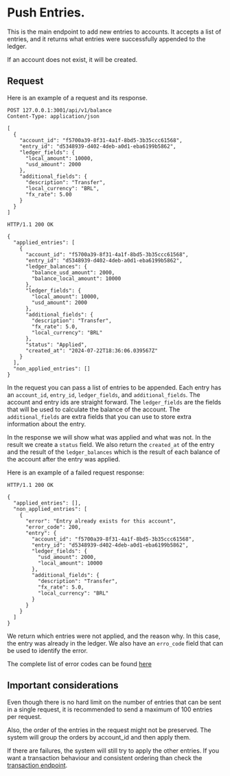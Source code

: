 # Push Entries.

This is the main endpoint to add new entries to accounts. It accepts a list of entries, and it returns what entries were successfully appended to the ledger.

If an account does not exist, it will be created.

## Request

Here is an example of a request and its response.

```
POST 127.0.0.1:3001/api/v1/balance
Content-Type: application/json

[
  {
    "account_id": "f5700a39-8f31-4a1f-8bd5-3b35ccc61568",
    "entry_id": "d5348939-d402-4deb-a0d1-eba6199b5862",
    "ledger_fields": {
      "local_amount": 10000,
      "usd_amount": 2000
    },
    "additional_fields": {
      "description": "Transfer",
      "local_currency": "BRL",
      "fx_rate": 5.00
    }
  }
]
```

```
HTTP/1.1 200 OK

{
  "applied_entries": [
    {
      "account_id": "f5700a39-8f31-4a1f-8bd5-3b35ccc61568",
      "entry_id": "d5348939-d402-4deb-a0d1-eba6199b5862",
      "ledger_balances": {
        "balance_usd_amount": 2000,
        "balance_local_amount": 10000
      },
      "ledger_fields": {
        "local_amount": 10000,
        "usd_amount": 2000
      },
      "additional_fields": {
        "description": "Transfer",
        "fx_rate": 5.0,
        "local_currency": "BRL"
      },
      "status": "Applied",
      "created_at": "2024-07-22T18:36:06.039567Z"
    }
  ],
  "non_applied_entries": []
}
```

In the request you can pass a list of entries to be appended. Each entry has an `account_id`, `entry_id`, `ledger_fields`, and `additional_fields`. The account and entry ids are straight forward. The `ledger_fields` are the fields that will be used to calculate the balance of the account. The `additional_fields` are extra fields that you can use to store extra information about the entry.

In the response we will show what was applied and what was not. In the result we create a `status` field. We also return the `created_at` of the entry and the result of the `ledger_balances` which is the result of each balance of the account after the entry was applied.

Here is an example of a failed request response:

```
HTTP/1.1 200 OK

{
  "applied_entries": [],
  "non_applied_entries": [
    {
      "error": "Entry already exists for this account",
      "error_code": 200,
      "entry": {
        "account_id": "f5700a39-8f31-4a1f-8bd5-3b35ccc61568",
        "entry_id": "d5348939-d402-4deb-a0d1-eba6199b5862",
        "ledger_fields": {
          "usd_amount": 2000,
          "local_amount": 10000
        },
        "additional_fields": {
          "description": "Transfer",
          "fx_rate": 5.0,
          "local_currency": "BRL"
        }
      }
    }
  ]
}
```

We return which entries were not applied, and the reason why. In this case, the entry was already in the ledger. We also have an `erro_code` field that can be used to identify the error.

The complete list of error codes can be found [here](./errors.md)

## Important considerations

Even though there is no hard limit on the number of entries that can be sent in a single request, it is recommended to send a maximum of 100 entries per request.

Also, the order of the entries in the request might not be preserved. The system will group the orders by account_id and then apply them.

If there are failures, the system will still try to apply the other entries. If you want a transaction behaviour and consistent ordering than check the [transaction endpoint](./transaction.md).
